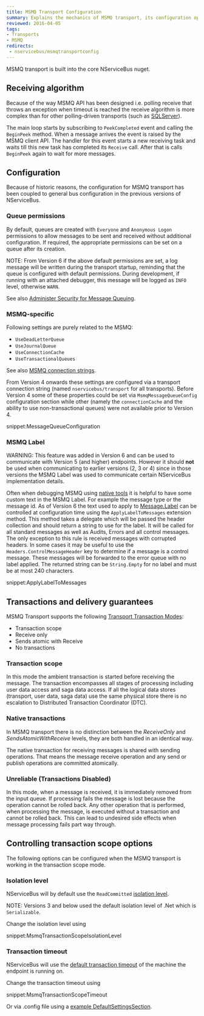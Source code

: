 ```yaml
---
title: MSMQ Transport Configuration
summary: Explains the mechanics of MSMQ transport, its configuration options and various other configuration settings that were at some point coupled to this transport
reviewed: 2016-04-05
tags:
- Transports
- MSMQ
redirects:
 - nservicebus/msmqtransportconfig
---
```


MSMQ transport is built into the core NServiceBus nuget.


## Receiving algorithm

Because of the way MSMQ API has been designed i.e. polling receive that throws an exception when timeout is reached the receive algorithm is more complex than for other polling-driven transports (such as [SQLServer](/nservicebus/sqlserver/)).

The main loop starts by subscribing to `PeekCompleted` event and calling the `BeginPeek` method. When a message arrives the event is raised by the MSMQ client API. The handler for this event starts a new receiving task and waits till this new task has completed its `Receive` call. After that is calls `BeginPeek` again to wait for more messages.


## Configuration

Because of historic reasons, the configuration for MSMQ transport has been coupled to general bus configuration in the previous versions of NServiceBus.


### Queue permissions

By default, queues are created with `Everyone` and `Anonymous Logon` permissions to allow messages to be sent and received without additional configuration. If required, the appropriate permissions can be set on a queue after its creation.

NOTE: From Version 6 if the above default permissions are set, a log message will be written during the transport startup, reminding that the queue is configured with default permissions. During development, if running with an attached debugger, this message will be logged as `INFO` level, otherwise `WARN`.

See also [Administer Security for Message Queuing](https://technet.microsoft.com/en-us/library/cc738047.aspx).


### MSMQ-specific

Following settings are purely related to the MSMQ:

 * `UseDeadLetterQueue`
 * `UseJournalQueue`
 * `UseConnectionCache`
 * `UseTransactionalQueues`

See also [MSMQ connection strings](connection-strings.md).

From Version 4 onwards these settings are configured via a transport connection string (named `nservicebus/transport` for all transports). Before Version 4 some of these properties could be set via `MsmqMessageQueueConfig` configuration section while other (namely the `connectionCache` and the ability to use non-transactional queues) were not available prior to Version 4.

snippet:MessageQueueConfiguration


### MSMQ Label

WARNING: This feature was added in Version 6 and can be used to communicate with Version 5 (and higher) endpoints. However it should **not** be used when communicating to earlier versions (2, 3 or 4) since in those versions the MSMQ Label was used to communicate certain NServiceBus implementation details.

Often when debugging MSMQ using [native tools](viewing-message-content-in-msmq.md) it is helpful to have some custom text in the MSMQ Label. For example the message type or the message id. As of Version 6 the text used to apply to [Message.Label](https://msdn.microsoft.com/library/system.messaging.message.label.aspx) can be controlled at configuration time using the `ApplyLabelToMessages` extension method. This method takes a delegate which will be passed the header collection and should return a string to use for the label. It will be called for all standard messages as well as Audits, Errors and all control messages. The only exception to this rule is received messages with corrupted headers. In some cases it may be useful to use the `Headers.ControlMessageHeader` key to determine if a message is a control message. These messages will be forwarded to the error queue with no label applied. The returned string can be `String.Empty` for no label and must be at most 240 characters.

snippet:ApplyLabelToMessages


## Transactions and delivery guarantees

MSMQ Transport supports the following [Transport Transaction Modes](/nservicebus/messaging/transactions.md):

 * Transaction scope
 * Receive only
 * Sends atomic with Receive
 * No transactions


### Transaction scope

In this mode the ambient transaction is started before receiving the message. The transaction encompasses all stages of processing including user data access and saga data access. If all the logical data stores (transport, user data, saga data) use the same physical store there is no escalation to Distributed Transaction Coordinator (DTC).


### Native transactions

In MSMQ transport there is no distinction between the *ReceiveOnly* and *SendsAtomicWithReceive* levels, they are both handled in an identical way.

The native transaction for receiving messages is shared with sending operations. That means the message receive operation and any send or publish operations are committed atomically.


### Unreliable (Transactions Disabled)

In this mode, when a message is received, it is immediately removed from the input queue. If processing fails the message is lost because the operation cannot be rolled back. Any other operation that is performed, when processing the message, is executed without a transaction and cannot be rolled back. This can lead to undesired side effects when message processing fails part way through.


## Controlling transaction scope options

The following options can be configured when the MSMQ transport is working in the transaction scope mode.


### Isolation level

NServiceBus will by default use the `ReadCommitted` [isolation level](https://msdn.microsoft.com/en-us/library/system.transactions.isolationlevel).

NOTE: Versions 3 and below used the default isolation level of .Net which is `Serializable`.

Change the isolation level using

snippet:MsmqTransactionScopeIsolationLevel


### Transaction timeout

NServiceBus will use the [default transaction timeout](https://msdn.microsoft.com/en-us/library/system.transactions.transactionmanager.defaulttimeout) of the machine the endpoint is running on.

Change the transaction timeout using

snippet:MsmqTransactionScopeTimeout

Or via .config file using a [example DefaultSettingsSection](https://msdn.microsoft.com/en-us/library/system.transactions.configuration.defaultsettingssection.aspx#Anchor_5).